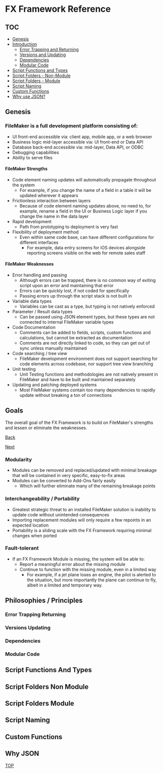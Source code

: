 # FX Framework Reference

## TOC

- [Genesis](#Genesis)
- [Introduction](##Introduction)
  - [Error Trapping and Returning](#Error-Trapping-Returning)
  - [Versions and Updating](#Versions-Updating)
  - [Dependencies](#Dependencies)
  - [Modular Code](#Modular-Code)
- [Script Functions and Types](#Script-Functions-And-Types)
- [Script Folders - Non-Module](#Script-Folders-Non-Module)
- [Script Folders - Module](#Script-Folders-Module)
- [Script Naming](#Script-Naming)
- [Custom Functions](#Custom-Functions)
- [Why use JSON?](#Why-JSON)

## Genesis

### FileMaker is a full development platform consisting of:

- UI front-end accessible via: client app, mobile app, or a web browser
- Business logic mid-layer accessible via: UI front-end or Data API
- Database back-end accessible via: mid-layer, Data API, or ODBC
- Debugging capabilities
- Ability to serve files

#### FileMaker Strengths
- Code element naming updates will automatically propagate throughout the system
  - For example, if you change the name of a field in a table it will be updated wherever it appears 
- Frictionless interaction between layers
  - Because of code element naming updates above, no need to, for example, rename a field in the UI or Business Logic layer if you change the name in the data layer
- Rapid development
  - Path from prototyping to deployment is very fast
- Flexibility of deployment method
  - Even within same code base, can have different configurations for different interfaces
    - For example, data entry screens for iOS devices alongside reporting screens visible on the web for remote sales staff 

#### FileMaker Weaknesses
- Error handling and passing
  - Although errors can be trapped, there is no common way of exiting script upon an error and maintaining that error
  - Errors can be quickly lost, if not coded for specifically
  - Passing errors up through the script stack is not built in
- Variable data types
  - Variables can be cast as a type, but typing is not natively enforced
- Parameter / Result data types
  - Can be passed using JSON element types, but these types are not connected to internal FileMaker variable types 
- Code Documentation
  - Comments can be added to fields, scripts, custom functions and calculations, but cannot be extracted as documentation
  - Comments are not directly linked to code, so they can get out of sync unless manually maintained
- Code searching / tree view
  - FileMaker development environment does not support searching for code elements across codebase, nor support tree view branching
- Unit testing 
  - Unit Testing functions and methodologies are not natively present in FileMaker and have to be built and maintained separately
- Updating and patching deployed systems
  - Most FileMaker systems contain too many dependencies to rapidly update without breaking a ton of connections


## Goals

The overall goal of the FX Framework is to build on FileMaker's strengths and lessen or eliminate the weaknesses.

[Back](#toc)

[Next](###modularity)

### Modularity
  - Modules can be removed and replaced/updated with minimal breakage that will be contained in very specific, easy-to-fix areas
  - Modules can be converted to Add-Ons fairly easily
    - Which will further eliminate many of the remaining breakage points

### Interchangeability / Portability 
  - Greatest strategic threat to an installed FileMaker solution is inability to update code without unintended consequences
  - Importing replacement modules will only require a few repoints in an expected location
  - Portability is a sliding scale with the FX Framework requiring minimal changes when ported

### Fault-tolerant
  - If an FX Framework Module is missing, the system will be able to:
    - Report a meaningful error about the missing module
    - Continue to function with the missing module, even in a limited way 
      - For example, if a jet plane loses an engine, the pilot is alerted to the situation, but more importantly the plane can continue to fly, albeit in a limited and temporary way.


## Philosophies / Principles

### Error Trapping Returning
### Versions Updating
### Dependencies
### Modular Code
## Script Functions And Types
## Script Folders Non Module
## Script Folders Module
## Script Naming
## Custom Functions
## Why JSON
[TOP](##FX-Framework-Reference)
